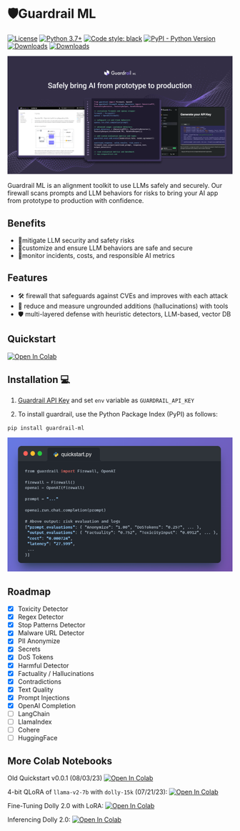 # 🛡️Guardrail ML
[![License](https://img.shields.io/badge/License-Apache_2.0-blue.svg)](https://opensource.org/licenses/Apache-2.0)
[![Python 3.7+](https://img.shields.io/badge/python-3.7+-blue.svg)](https://www.python.org/downloads/release/python-370/)
[![Code style: black](https://img.shields.io/badge/code%20style-black-000000.svg)](https://github.com/psf/black)
[![PyPI - Python Version](https://img.shields.io/pypi/v/llm-guard)](https://pypi.org/project/guardrail-ml)
[![Downloads](https://static.pepy.tech/badge/guardrail-ml)](https://pepy.tech/project/guardrail-ml)
[![Downloads](https://static.pepy.tech/badge/guardrail-ml/month)](https://pepy.tech/project/guardrail-ml)

![plot](./static/images/guardrail_v5.png)

Guardrail ML is an alignment toolkit to use LLMs safely and securely. Our firewall scans prompts and LLM behaviors for risks to bring your AI app from prototype to production with confidence.

## Benefits
- 🚀mitigate LLM security and safety risks 
- 📝customize and ensure LLM behaviors are safe and secure
- 💸monitor incidents, costs, and responsible AI metrics 

## Features 
- 🛠️ firewall that safeguards against CVEs and improves with each attack
- 🤖 reduce and measure ungrounded additions (hallucinations) with tools
- 🛡️ multi-layered defense with heuristic detectors, LLM-based, vector DB

## Quickstart 
[![Open In Colab](https://colab.research.google.com/assets/colab-badge.svg)](https://colab.research.google.com/drive/1eUm6tkEl9YvzgObwWDvt6pOnWgnReIug?usp=sharing)

## Installation 💻
1. [Guardrail API Key](app.useguardrail.com) and set `env` variable as `GUARDRAIL_API_KEY` 

2. To install guardrail, use the Python Package Index (PyPI) as follows:
```
pip install guardrail-ml
```

![plot](./static/images/quickstart.png)

## Roadmap
- [x] Toxicity Detector
- [x] Regex Detector 
- [x] Stop Patterns Detector 
- [x] Malware URL Detector 
- [x] PII Anonymize
- [x] Secrets
- [x] DoS Tokens
- [x] Harmful Detector 
- [x] Factuality / Hallucinations 
- [x] Contradictions
- [x] Text Quality
- [x] Prompt Injections
- [x] OpenAI Completion
- [ ] LangChain
- [ ] LlamaIndex
- [ ] Cohere
- [ ] HuggingFace

## More Colab Notebooks

Old Quickstart v0.0.1 (08/03/23) [![Open In Colab](https://colab.research.google.com/assets/colab-badge.svg)](https://colab.research.google.com/drive/1KCn1HIeD3fQy8ecT74yHa3xgJZvdNvqL?usp=sharing)

4-bit QLoRA of `llama-v2-7b` with `dolly-15k` (07/21/23): [![Open In Colab](https://colab.research.google.com/assets/colab-badge.svg)](https://colab.research.google.com/drive/134o_cXcMe_lsvl15ZE_4Y75Kstepsntu?usp=sharing)

Fine-Tuning Dolly 2.0 with LoRA: [![Open In Colab](https://colab.research.google.com/assets/colab-badge.svg)](https://colab.research.google.com/drive/1n5U13L0Bzhs32QO_bls5jwuZR62GPSwE?usp=sharing)

Inferencing Dolly 2.0: [![Open In Colab](https://colab.research.google.com/assets/colab-badge.svg)](https://colab.research.google.com/drive/1A8Prplbjr16hy9eGfWd3-r34FOuccB2c?usp=sharing)
